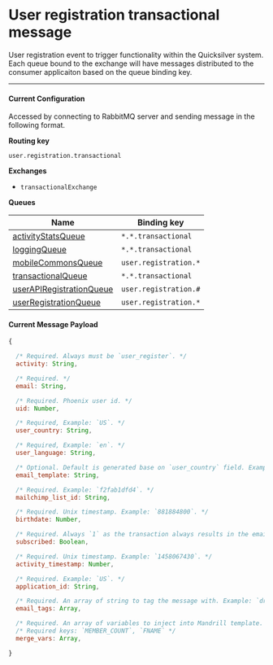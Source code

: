 # User registration transactional message

User registration event to trigger functionality within the Quicksilver system. Each queue bound to the exchange will have messages distributed to the consumer applicaiton based on the queue binding key.

----

#### Current Configuration
Accessed by connecting to RabbitMQ server and sending message in the following format.

**Routing key**

`user.registration.transactional`

**Exchanges**
- `transactionalExchange`

**Queues**

| Name                                                              | Binding key           |
| ----------------------------------------------------------------- | ----------------------|
| [activityStatsQueue](../queues/activityStatsQueue.md)             |  `*.*.transactional`  |
| [loggingQueue](../queues/loggingQueue.md)                         |  `*.*.transactional`  |
| [mobileCommonsQueue](../queues/mobileCommonsQueue.md)             |  `user.registration.*`|
| [transactionalQueue](../queues/transactionalQueue.md)             |  `*.*.transactional`  |
| [userAPIRegistrationQueue](../queues/userAPIRegistrationQueue.md) |  `user.registration.#`|
| [userRegistrationQueue](../queues/userRegistrationQueue.md)       |  `user.registration.*`|

#### Current Message Payload

```js
{

  /* Required. Always must be `user_register`. */
  activity: String,

  /* Required. */
  email: String,

  /* Required. Phoenix user id. */
  uid: Number,

  /* Required, Example: `US`. */
  user_country: String,

  /* Required, Example: `en`. */
  user_language: String,

  /* Optional. Default is generated base on `user_country` field. Example: `mb-user-register-US`. */
  email_template: String,

  /* Required. Example: `f2fab1dfd4`. */
  mailchimp_list_id: String,

  /* Required. Unix timestamp. Example: `881884800`. */
  birthdate: Number,

  /* Required. Always `1` as the transaction always results in the email address being subscribed. */
  subscribed: Boolean,

  /* Required. Unix timestamp. Example: `1458067430`. */
  activity_timestamp: Number,

  /* Required. Example: `US`. */
  application_id: String,

  /* Required. An array of string to tag the message with. Example: `drupal_user_register`. */
  email_tags: Array,

  /* Required. An array of variables to inject into Mandrill template. */
  /* Required keys: `MEMBER_COUNT`, `FNAME` */
  merge_vars: Array,

}
```
